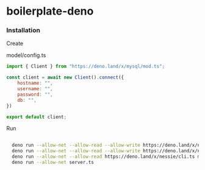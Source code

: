 # boilerplate-deno

### Installation

Create 

model/config.ts

```js
import { Client } from "https://deno.land/x/mysql/mod.ts";

const client = await new Client().connect({
    hostname: "", 
    username: "",
    password: "", 
    db: "",
})

export default client;
```

Run 

```sh
  
  deno run --allow-net --allow-read --allow-write https://deno.land/x/nessie/cli.ts init
  deno run --allow-net --allow-read --allow-write https://deno.land/x/nessie/cli.ts make facematch
  deno run --allow-net --allow-read https://deno.land/x/nessie/cli.ts migrate
  deno run --allow-net server.ts 
```
